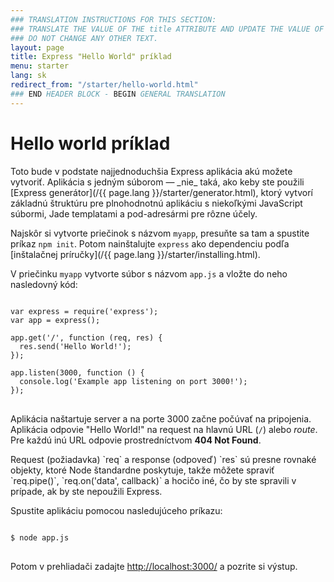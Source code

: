```yaml
---
### TRANSLATION INSTRUCTIONS FOR THIS SECTION:
### TRANSLATE THE VALUE OF THE title ATTRIBUTE AND UPDATE THE VALUE OF THE lang ATTRIBUTE.
### DO NOT CHANGE ANY OTHER TEXT.
layout: page
title: Express "Hello World" príklad
menu: starter
lang: sk
redirect_from: "/starter/hello-world.html"
### END HEADER BLOCK - BEGIN GENERAL TRANSLATION
---
```


# Hello world príklad

<div class="doc-box doc-info" markdown="1">
Toto bude v podstate najjednoduchšia Express aplikácia akú možete vytvoriť. Aplikácia s jedným súborom &mdash; _nie_ taká, ako keby ste použili [Express generátor](/{{ page.lang }}/starter/generator.html), ktorý vytvorí základnú štruktúru pre plnohodnotnú aplikáciu s niekoľkými JavaScript súbormi, Jade templatami a pod-adresármi pre rôzne účely.
</div>

Najskôr si vytvorte priečinok s názvom `myapp`, presuňte sa tam a spustite príkaz `npm init`. Potom nainštalujte `express` ako dependenciu podľa [inštalačnej príručky](/{{ page.lang }}/starter/installing.html).

V priečinku `myapp` vytvorte súbor s názvom `app.js` a vložte do neho nasledovný kód:

<pre>
<code class="language-javascript" translate="no">
var express = require('express');
var app = express();

app.get('/', function (req, res) {
  res.send('Hello World!');
});

app.listen(3000, function () {
  console.log('Example app listening on port 3000!');
});
</code>
</pre>

Aplikácia naštartuje server a na porte 3000 začne počúvať na pripojenia. Aplikácia odpovie "Hello World!" na request na hlavnú URL (`/`) alebo _route_. Pre každú inú URL odpovie prostredníctvom **404 Not Found**.

<div class="doc-box doc-notice" markdown="1">
Request (požiadavka) `req` a response (odpoveď) `res` sú presne rovnaké objekty, ktoré Node štandardne poskytuje, takže môžete spraviť `req.pipe()`, `req.on('data', callback)` a hocičo iné, čo by ste spravili v prípade, ak by ste nepoužili Express.
</div>

Spustite aplikáciu pomocou nasledujúceho príkazu:

<pre>
<code class="language-sh" translate="no">
$ node app.js
</code>
</pre>

Potom v prehliadači zadajte [http://localhost:3000/](http://localhost:3000/) a pozrite si výstup.

